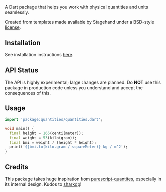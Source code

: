 A Dart package that helps you work with physical quantities and units seamlessly.

Created from templates made available by Stagehand under a BSD-style [license](https://github.com/dart-lang/stagehand/blob/master/LICENSE).

## Installation

See installation instructions [here](https://pub.dev/packages/quantities/install).

## API Status

The API is highly experimental; large changes are planned. Do **NOT** use this package in production code unless you understand and accept the consequences of this.

## Usage

```dart
import 'package:quantities/quantities.dart';

void main() {
  final height = 165(centi(meter));
  final weight = 53(kilo(gram));
  final bmi = weight / (height * height);
  print('${bmi.to(kilo.gram / squareMeter)} kg / m^2');
}
```

## Credits

This package takes huge inspiration from [purescript-quantites](https://github.com/sharkdp/purescript-quantities), especially in its internal design. Kudos to [sharkdp](https://github.com/sharkdp)!
